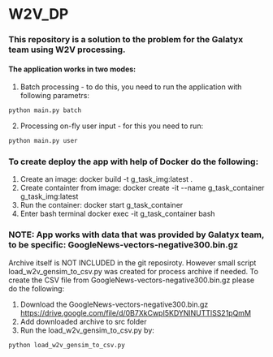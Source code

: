 # W2V_DP
### This repository is a solution to the problem for the Galatyx team using W2V processing.

#### The application works in two modes:
1. Batch processing - to do this, you need to run the application with following parametrs:
```python
python main.py batch
```
2. Processing on-fly user input - for this you need to run:
```python
python main.py user
```

### To create deploy the app with help of Docker do the following:
1. Create an image:
docker build -t g_task_img:latest .
2. Create containter from image:
docker create -it --name g_task_container g_task_img:latest
3. Run the container:
docker start g_task_container
4. Enter bash terminal
docker exec -it g_task_container bash

### NOTE: App works with data that was provided by Galatyx team, to be specific: GoogleNews-vectors-negative300.bin.gz
Archive itself is NOT INCLUDED in the git reposiroty.
However small script load_w2v_gensim_to_csv.py was created for process archive if needed.
To create the CSV file from GoogleNews-vectors-negative300.bin.gz please do the following:
1. Download the GoogleNews-vectors-negative300.bin.gz
   https://drive.google.com/file/d/0B7XkCwpI5KDYNlNUTTlSS21pQmM
2. Add downloaded archive to src folder
3. Run the load_w2v_gensim_to_csv.py by:
```python
python load_w2v_gensim_to_csv.py
```
